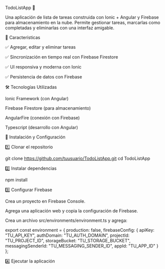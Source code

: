 TodoListApp 🚀

Una aplicación de lista de tareas construida con Ionic + Angular y Firebase para almacenamiento en la nube. Permite gestionar tareas, marcarlas como completadas y eliminarlas con una interfaz amigable.

📌 Características

✅ Agregar, editar y eliminar tareas

✅ Sincronización en tiempo real con Firebase Firestore

✅ UI responsiva y moderna con Ionic

✅ Persistencia de datos con Firebase

🛠️ Tecnologías Utilizadas

Ionic Framework (con Angular)

Firebase Firestore (para almacenamiento)

AngularFire (conexión con Firebase)

Typescript (desarrollo con Angular)

🚀 Instalación y Configuración

1️⃣ Clonar el repositorio

git clone https://github.com/tuusuario/TodoListApp.git
cd TodoListApp

2️⃣ Instalar dependencias

npm install

3️⃣ Configurar Firebase

Crea un proyecto en Firebase Console.

Agrega una aplicación web y copia la configuración de Firebase.

Crea un archivo src/environments/environment.ts y agrega:

export const environment = {
  production: false,
  firebaseConfig: {
    apiKey: "TU_API_KEY",
    authDomain: "TU_AUTH_DOMAIN",
    projectId: "TU_PROJECT_ID",
    storageBucket: "TU_STORAGE_BUCKET",
    messagingSenderId: "TU_MESSAGING_SENDER_ID",
    appId: "TU_APP_ID"
  }
};

4️⃣ Ejecutar la aplicación
